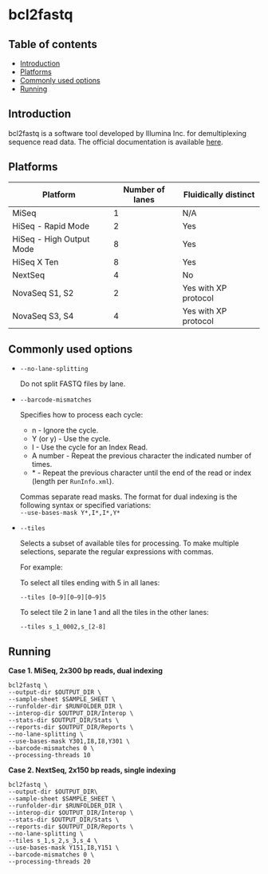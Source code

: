 # bcl2fastq

## Table of contents

* [Introduction](#Introduction)
* [Platforms](#Platforms)
* [Commonly used options](#Commonly-used-options)
* [Running](#Running)

## Introduction <a name="Introduction"></a>

bcl2fastq is a software tool developed by Illumina Inc. for demultiplexing sequence read data. The official documentation is available [here](https://sapac.support.illumina.com/content/dam/illumina-support/documents/documentation/software_documentation/bcl2fastq/bcl2fastq2-v2-20-software-guide-15051736-03.pdf).

## Platforms <a name="Platforms"></a>

| Platform                 | Number of lanes | Fluidically distinct |
| -----------------------  | --------------- | -------------------- |
| MiSeq                    | 1               | N/A                  |
| HiSeq - Rapid Mode       | 2               | Yes                  |
| HiSeq - High Output Mode | 8               | Yes                  |
| HiSeq X Ten              | 8               | Yes                  |
| NextSeq                  | 4               | No                   |
| NovaSeq S1, S2           | 2               | Yes with XP protocol |
| NovaSeq S3, S4           | 4               | Yes with XP protocol |

## Commonly used options <a name="Commonly-used-options"></a>

* `--no-lane-splitting`

    Do not split FASTQ files by lane.

* `--barcode-mismatches`

    Specifies how to process each cycle:
    
    * n - Ignore the cycle.
    * Y (or y) - Use the cycle.
    * I - Use the cycle for an Index Read.
    * A number - Repeat the previous character the indicated number of times.
    * \* - Repeat the previous character until the end of the read or index (length per `RunInfo.xml`).
    
    Commas separate read masks. The format for dual indexing is the following syntax or specified variations:<br/>`--use-bases-mask Y*,I*,I*,Y*`

* `--tiles`

    Selects a subset of available tiles for processing. To make multiple selections, separate the regular expressions with commas.

    For example:
    
    To select all tiles ending with 5 in all lanes:
    
    `--tiles [0–9][0–9][0–9]5`
    
    To select tile 2 in lane 1 and all the tiles in the other lanes:
    
    `--tiles s_1_0002,s_[2-8]`

## Running <a name="Running"></a>

**Case 1. MiSeq, 2x300 bp reads, dual indexing**

```
bcl2fastq \
--output-dir $OUTPUT_DIR \
--sample-sheet $SAMPLE_SHEET \
--runfolder-dir $RUNFOLDER_DIR \
--interop-dir $OUTPUT_DIR/Interop \
--stats-dir $OUTPUT_DIR/Stats \
--reports-dir $OUTPUT_DIR/Reports \
--no-lane-splitting \
--use-bases-mask Y301,I8,I8,Y301 \
--barcode-mismatches 0 \
--processing-threads 10
```

**Case 2. NextSeq, 2x150 bp reads, single indexing**

```
bcl2fastq \
--output-dir $OUTPUT_DIR\
--sample-sheet $SAMPLE_SHEET \
--runfolder-dir $RUNFOLDER_DIR \
--interop-dir $OUTPUT_DIR/Interop \
--stats-dir $OUTPUT_DIR/Stats \
--reports-dir $OUTPUT_DIR/Reports \
--no-lane-splitting \
--tiles s_1,s_2,s_3,s_4 \
--use-bases-mask Y151,I8,Y151 \
--barcode-mismatches 0 \
--processing-threads 20
```
